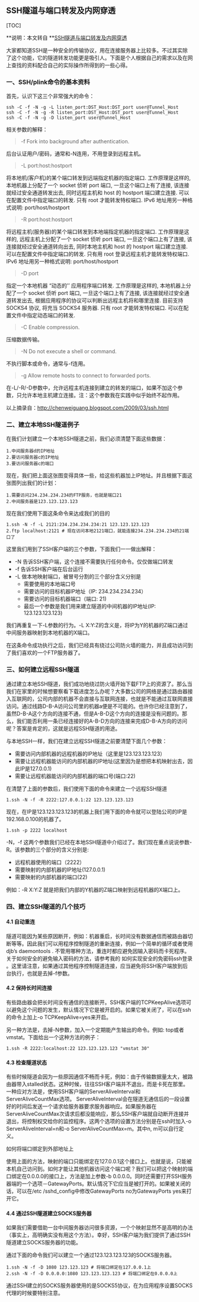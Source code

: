 ## SSH隧道与端口转发及内网穿透

[TOC]

**说明：本文转自 **[SSH隧道与端口转发及内网穿透](http://blog.creke.net/722.html)

大家都知道SSH是一种安全的传输协议，用在连接服务器上比较多。不过其实除了这个功能，它的隧道转发功能更是吸引人。下面是个人根据自己的需求以及在网上查找的资料配合自己的实际操作所得到的一些心得。

### 一、SSH/plink命令的基本资料

首先，认识下这三个非常强大的命令：

```shell
ssh -C -f -N -g -L listen_port:DST_Host:DST_port user@Tunnel_Host 
ssh -C -f -N -g -R listen_port:DST_Host:DST_port user@Tunnel_Host 
ssh -C -f -N -g -D listen_port user@Tunnel_Host
```

相关参数的解释： 

> -f Fork into background after authentication. 

后台认证用户/密码，通常和-N连用，不用登录到远程主机。

> -L port:host:hostport 

将本地机(客户机)的某个端口转发到远端指定机器的指定端口. 工作原理是这样的, 本地机器上分配了一个 socket 侦听 port 端口, 一旦这个端口上有了连接, 该连接就经过安全通道转发出去, 同时远程主机和 host 的 hostport 端口建立连接. 可以在配置文件中指定端口的转发. 只有 root 才能转发特权端口. IPv6 地址用另一种格式说明: port/host/hostport

> -R port:host:hostport 

将远程主机(服务器)的某个端口转发到本地端指定机器的指定端口. 工作原理是这样的, 远程主机上分配了一个 socket 侦听 port 端口, 一旦这个端口上有了连接, 该连接就经过安全通道转向出去, 同时本地主机和 host 的 hostport 端口建立连接. 可以在配置文件中指定端口的转发. 只有用 root 登录远程主机才能转发特权端口. IPv6 地址用另一种格式说明: port/host/hostport

> -D port 

指定一个本地机器 “动态的’’ 应用程序端口转发. 工作原理是这样的, 本地机器上分配了一个 socket 侦听 port 端口, 一旦这个端口上有了连接, 该连接就经过安全通道转发出去, 根据应用程序的协议可以判断出远程主机将和哪里连接. 目前支持 SOCKS4 协议, 将充当 SOCKS4 服务器. 只有 root 才能转发特权端口. 可以在配置文件中指定动态端口的转发.

> -C Enable compression. 

压缩数据传输。

> -N Do not execute a shell or command. 

不执行脚本或命令，通常与-f连用。

> -g Allow remote hosts to connect to forwarded ports. 

在-L/-R/-D参数中，允许远程主机连接到建立的转发的端口，如果不加这个参数，只允许本地主机建立连接。注：这个参数我在实践中似乎始终不起作用。

以上摘录自：http://chenweiguang.blogspot.com/2009/03/ssh.html

### 二、建立本地SSH隧道例子

在我们计划建立一个本地SSH隧道之前，我们必须清楚下面这些数据：

```shell
1.中间服务器d的IP地址
2.要访问服务器c的IP地址
3.要访问服务器c的端口
```

现在，我们把上面这张图变得具体一些，给这些机器加上IP地址。并且根据下面这张图列出我们的计划：

```shell
1.需要访问234.234.234.234的FTP服务，也就是端口21
2.中间服务器是123.123.123.123
```

现在我们使用下面这条命令来达成我们的目的

```shell
1.ssh -N -f -L 2121:234.234.234.234:21 123.123.123.123
2.ftp localhost:2121 # 现在访问本地2121端口，就能连接234.234.234.234的21端口了
```

这里我们用到了SSH客户端的三个参数，下面我们一一做出解释：

- -N 告诉SSH客户端，这个连接不需要执行任何命令。仅仅做端口转发
- -f 告诉SSH客户端在后台运行
- -L 做本地映射端口，被冒号分割的三个部分含义分别是
  - 需要使用的本地端口号
  - 需要访问的目标机器IP地址（IP: 234.234.234.234）
  - 需要访问的目标机器端口（端口: 21)
  - 最后一个参数是我们用来建立隧道的中间机器的IP地址(IP: 123.123.123.123)

我们再重复一下-L参数的行为。-L X:Y:Z的含义是，将IP为Y的机器的Z端口通过中间服务器映射到本地机器的X端口。

在这条命令成功执行之后，我们已经具有绕过公司防火墙的能力，并且成功访问到了我们喜欢的一个FTP服务器了。

### 三、如何建立远程SSH隧道

通过建立本地SSH隧道，我们成功地绕过防火墙开始下载FTP上的资源了。那么当我们在家里的时候想要察看下载进度怎么办呢？大多数公司的网络是通过路由器接入互联网的，公司内部的机器不会直接与互联网连接，也就是不能通过互联网直接访问。通过线路D-B-A访问公司里的机器a便是不可能的。也许你已经注意到了，虽然D-B-A这个方向的连接不通，但是A-B-D这个方向的连接是没有问题的。那么，我们能否利用一条已经连接好的A-B-D方向的连接来完成D-B-A方向的访问呢？答案是肯定的，这就是远程SSH隧道的用途。

与本地SSH一样，我们在建立远程SSH隧道之前要清楚下面几个参数：

- 需要访问内部机器的远程机器的IP地址（这里是123.123.123.123）
- 需要让远程机器能访问的内部机器的IP地址(这里因为是想把本机映射出去，因此IP是127.0.0.1)
- 需要让远程机器能访问的内部机器的端口号(端口:22)

在清楚了上面的参数后，我们使用下面的命令来建立一个远程SSH隧道

```shell
1.ssh -N -f -R 2222:127.0.0.1:22 123.123.123.123
```

现在，在IP是123.123.123.123的机器上我们用下面的命令就可以登陆公司的IP是192.168.0.100的机器了。

```shell
1.ssh -p 2222 localhost
```

-N，-f 这两个参数我们已经在本地SSH隧道中介绍过了。我们现在重点说说参数-R。该参数的三个部分的含义分别是:

- 远程机器使用的端口（2222）
- 需要映射的内部机器的IP地址(127.0.0.1)
- 需要映射的内部机器的端口(22)

例如：-R X:Y:Z 就是把我们内部的Y机器的Z端口映射到远程机器的X端口上。

### 四、建立SSH隧道的几个技巧

#### 4.1 自动重连

隧道可能因为某些原因断开，例如：机器重启，长时间没有数据通信而被路由器切断等等。因此我们可以用程序控制隧道的重新连接，例如一个简单的循环或者使用 djb’s daemontools . 不管用哪种方法，重连时都应避免因输入密码而卡死程序。关于如何安全的避免输入密码的方法，请参考我的 如何实现安全的免密码ssh登录 。这里请注意，如果通过其他程序控制隧道连接，应当避免将SSH客户端放到后台执行，也就是去掉-f参数。

#### 4.2 保持长时间连接

有些路由器会把长时间没有通信的连接断开。SSH客户端的TCPKeepAlive选项可以避免这个问题的发生，默认情况下它是被开启的。如果它被关闭了，可以在ssh的命令上加上-o TCPKeepAlive=yes来开启。

另一种方法是，去掉-N参数，加入一个定期能产生输出的命令。例如: top或者vmstat。下面给出一个这种方法的例子：

```shell
1.ssh -R 2222:localhost:22 123.123.123.123 "vmstat 30"
```

#### 4.3 检查隧道状态

有些时候隧道会因为一些原因通信不畅而卡死，例如：由于传输数据量太大，被路由器带入stalled状态。这种时候，往往SSH客户端并不退出，而是卡死在那里。一种应对方法是，使用SSH客户端的ServerAliveInterval和ServerAliveCountMax选项。 ServerAliveInterval会在隧道无通信后的一段设置好的时间后发送一个请求给服务器要求服务器响应。如果服务器在 ServerAliveCountMax次请求后都没能响应，那么SSH客户端就自动断开连接并退出，将控制权交给你的监控程序。这两个选项的设置方法分别是在ssh时加入-o ServerAliveInterval=n和-o ServerAliveCountMax=m。其中n, m可以自行定义。

如何将端口绑定到外部地址上

使用上面的方法，映射的端口只能绑定在127.0.0.1这个接口上。也就是说，只能被本机自己访问到。如何才能让其他机器访问这个端口呢？我们可以把这个映射的端口绑定在0.0.0.0的接口上，方法是加上参数-b 0.0.0.0。同时还需要打开SSH服务器端的一个选项－GatewayPorts。默认情况下它应当是被打开的。如果被关闭的话，可以在/etc /sshd_config中修改GatewayPorts no为GatewayPorts yes来打开它。

#### 4.4 通过SSH隧道建立SOCKS服务器

如果我们需要借助一台中间服务器访问很多资源，一个个映射显然不是高明的办法（事实上，高明确实没有用这个方法）。幸好，SSH客户端为我们提供了通过SSH隧道建立SOCKS服务器的功能。

通过下面的命令我们可以建立一个通过123.123.123.123的SOCKS服务器。

```shell
1.ssh -N -f -D 1080 123.123.123 # 将端口绑定在127.0.0.1上
2.ssh -N -f -D 0.0.0.0:1080 123.123.123.123 # 将端口绑定在0.0.0.0上
```

通过SSH建立的SOCKS服务器使用的是SOCKS5协议，在为应用程序设置SOCKS代理的时候要特别注意。
